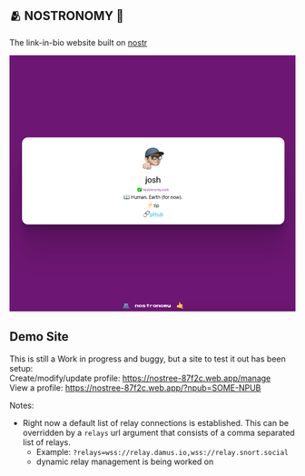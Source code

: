 ## 🫂 NOSTRONOMY 🤙

The link-in-bio website built on [nostr](https://github.com/nostr-protocol)


![Nostronomy](demo.png "Nostronomy")


## Demo Site
This is still a Work in progress and buggy, but a site to test it out has been setup:
<br/>
Create/modify/update profile: https://nostree-87f2c.web.app/manage
<br/>
View a profile: https://nostree-87f2c.web.app/?npub=SOME-NPUB
<br/>

Notes:
* Right now a default list of relay connections is established. This can be overridden by a `relays` url argument that consists of a comma separated list of relays.
    * Example: `?relays=wss://relay.damus.io,wss://relay.snort.social`
    * dynamic relay management is being worked on

